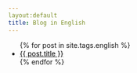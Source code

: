 ```yaml
---
layout:default
title: Blog in English
---
```


<ul>
{% for post in site.tags.english %}
    <li>
    <a href="{{ post.url }}"><span style="color:black">{{ post.title }}</span></a>
    </li>
{% endfor %}
</ul>

<!---
<iframe width="100%" height="120" scrolling="no" frameborder="no" src="https://w.soundcloud.com/player/?url=https%3A//api.soundcloud.com/tracks/113787209&amp;auto_play=false&amp;hide_related=false&amp;show_comments=true&amp;show_user=true&amp;show_reposts=false&amp;visual=true"></iframe>
-->
